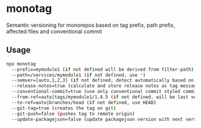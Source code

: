 # monotag

Semantic versioning for monorepos based on tag prefix, path prefix, affected files and conventional commit

## Usage

```sh
npx monotag
  --prefix=mymodule1 (if not defined will be derived from filter-path)
  --path=/services/mymodule1 (if not defined, use *)
  --semver=[auto,1,2,3] (if not defined, detect automatically based on semantic commit)
  --release-notes=true (calculate and store release notes as tag message)
  --conventional-commit=true (use only conventional commit styled commits for release notes creation)
  --from-ref=auto|tags/mymodule1/1.4.5 (if not defined, will be last version with this tag prefix)
  --to-ref=auto|branches/head (if not defined, use HEAD)
  --git-tag=true (creates the tag on git)
  --git-push=false (pushes tag to remote origin)
  --update-packagejson=false (update packagejson version with next version only with the “1.2.3” part)
```
